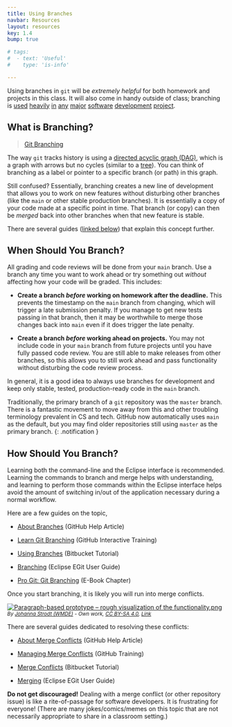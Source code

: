 ```yaml
---
title: Using Branches
navbar: Resources
layout: resources
key: 1.4
bump: true

# tags:
#  - text: 'Useful'
#    type: 'is-info'

---
```


Using branches in `git` will be *extremely helpful* for both homework and projects in this class. It will also come in handy outside of class; branching is [used](https://github.com/atom/atom/branches) [heavily](https://github.com/facebook/react/branches) [in](https://github.com/scikit-learn/scikit-learn/branches) [any](https://github.com/elastic/elasticsearch/branches) [major](https://github.com/eclipse/jetty.project/branches) [software](https://github.com/apple/swift/branches) [development](https://github.com/nodejs/node/branches) [project](https://github.com/tensorflow/tensorflow/branches).

## What is Branching?

<blockquote class="imgur-embed-pub" lang="en" data-id="YG8In8X"><a href="//imgur.com/YG8In8X">Git Branching</a></blockquote><script async src="//s.imgur.com/min/embed.js" charset="utf-8"></script>

The way `git` tracks history is using a [directed acyclic graph (DAG)](https://en.wikipedia.org/wiki/Directed_acyclic_graph), which is a graph with arrows but no cycles (similar to a [tree](https://en.wikipedia.org/wiki/Tree_(graph_theory))). You can think of branching as a label or pointer to a specific branch (or path) in this graph.

Still confused? Essentially, branching creates a new line of development that allows you to work on new features without disturbing other branches (like the `main` or other stable production branches). It is essentially a copy of your code made at a specific point in time. That branch (or copy) can then be *merged* back into other branches when that new feature is stable.

There are several guides ([linked below](#how-should-you-branch)) that explain this concept further.

## When Should You Branch?

All grading and code reviews will be done from your `main` branch. Use a branch any time you want to work ahead or try something out *without* affecting how your code will be graded. This includes:

  - **Create a branch *before* working on homework after the deadline.** This prevents the timestamp on the `main` branch from changing, which will trigger a late submission penalty. If you manage to get new tests passing in that branch, then it may be worthwhile to merge those changes back into `main` even if it does trigger the late penalty.

  - **Create a branch *before* working ahead on projects.** You may not include code in your `main` branch from future projects until you have fully passed code review. You are still able to make releases from other branches, so this allows you to still work  ahead and pass functionality without disturbing the code review process.

In general, it is a good idea to always use branches for development and keep only stable, tested, production-ready code in the `main` branch.

<i class="fas fa-info-circle"></i>
Traditionally, the primary branch of a `git` repository was the `master` branch. There is a fantastic movement to move away from this and other troubling terminology prevalent in CS and tech. GitHub now automatically uses `main` as the default, but you may find older repositories still using `master` as the primary branch.
{: .notification }

## How Should You Branch?

Learning both the command-line and the Eclipse interface is recommended. Learning the commands to branch and merge helps with understanding, and learning to perform those commands within the Eclipse interface helps avoid the amount of switching in/out of the application necessary during a normal workflow.

Here are a few guides on the topic,

  - [About Branches](https://help.github.com/articles/about-branches/) (GitHub Help Article)

  - [Learn Git Branching](https://learngitbranching.js.org/) (GitHub Interactive Training)

  - [Using Branches](https://www.atlassian.com/git/tutorials/using-branches) (Bitbucket Tutorial)

  - [Branching](https://wiki.eclipse.org/EGit/User_Guide#Branching) (Eclipse EGit User Guide)

  - [Pro Git: Git Branching](https://git-scm.com/book/en/v2/Git-Branching-Branches-in-a-Nutshell) (E-Book Chapter)

Once you start branching, it is likely you will run into merge conflicts.

<p>
  <a href="https://commons.wikimedia.org/wiki/File:Paragraph-based_prototype_%E2%80%93_rough_visualization_of_the_functionality.png#/media/File:Paragraph-based_prototype_–_rough_visualization_of_the_functionality.png">
    <img src="https://upload.wikimedia.org/wikipedia/commons/thumb/9/97/Paragraph-based_prototype_%E2%80%93_rough_visualization_of_the_functionality.png/1200px-Paragraph-based_prototype_%E2%80%93_rough_visualization_of_the_functionality.png" alt="Paragraph-based prototype – rough visualization of the functionality.png" class="is-600">
  </a>

  <br>
    <small><em class="has-text-grey">
      By <a href="//commons.wikimedia.org/wiki/User:Johanna_Strodt_(WMDE)" title="User:Johanna Strodt (WMDE)">Johanna Strodt (WMDE)</a> - <span class="int-own-work" lang="en">Own work</span>, <a href="https://creativecommons.org/licenses/by-sa/4.0" title="Creative Commons Attribution-Share Alike 4.0">CC BY-SA 4.0</a>, <a href="https://commons.wikimedia.org/w/index.php?curid=66362904">Link</a>
    </em></small>
</p>

There are several guides dedicated to resolving these conflicts:

- [About Merge Conflicts](https://help.github.com/articles/about-merge-conflicts/) (GitHub Help Article)

- [Managing Merge Conflicts](https://lab.github.com/githubtraining/managing-merge-conflicts) (GitHub Training)

- [Merge Conflicts](https://www.atlassian.com/git/tutorials/using-branches/merge-conflicts) (Bitbucket Tutorial)

- [Merging](https://wiki.eclipse.org/EGit/User_Guide#Merging) (Eclipse EGit User Guide)

**Do not get discouraged!** Dealing with a merge conflict (or other repository issue) is like a rite-of-passage for software developers. It is frustrating for everyone! (There are many jokes/comics/memes on this topic that are not necessarily appropriate to share in a classroom setting.)
